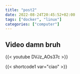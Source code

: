 ```yaml
---
title: "post2"
date: 2022-08-24T20:45:52+02:00
tags: ["docker", "linux"]
categories: ["computer"]
---
```


## Video damn bruh

{{< youtube DVJz_AOs37c >}}

{{< shortcode1 var="ciao" >}}

